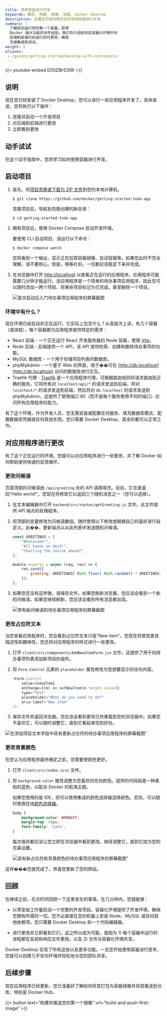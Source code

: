 ```yaml
---
title: 使用容器进行开发
keywords: 概念, 构建, 镜像, 容器, docker desktop
description: 此概念页面将教您如何使用容器进行开发
summary: |
  了解如何运行您的第一个容器，获得
  Docker 强大功能的动手经验。我们将介绍如何在容器化环境中对
  后端和前端代码进行实时更改，确保
  无缝集成和测试。
weight: 2
aliases:
 - /guides/getting-started/develop-with-containers/
---
```


{{< youtube-embed D0SDBrS3t9I >}}

## 说明

现在您已经安装了 Docker Desktop，您可以进行一些应用程序开发了。具体来说，您将执行以下操作：

1. 克隆并启动一个开发项目
2. 对后端和前端进行更改
3. 立即看到更改

## 动手试试

在这个动手指南中，您将学习如何使用容器进行开发。


## 启动项目

1. 首先，将[项目克隆或下载为 ZIP 文件](https://github.com/docker/getting-started-todo-app/archive/refs/heads/main.zip)到您的本地计算机。

    ```console
    $ git clone https://github.com/docker/getting-started-todo-app
    ```

    克隆项目后，导航到克隆创建的新目录：

    ```console
    $ cd getting-started-todo-app
    ```

2. 拥有项目后，使用 Docker Compose 启动开发环境。


    要使用 CLI 启动项目，请运行以下命令：

   ```console
   $ docker compose watch
   ```

   您将看到一个输出，显示正在拉取容器镜像、启动容器等。如果您此时不完全理解，请不要担心。但是，稍等片刻，一切都应该稳定下来并完成。


3. 在浏览器中打开 [http://localhost](http://localhost) 以查看正在运行的应用程序。应用程序可能需要几分钟才能运行。该应用程序是一个简单的待办事项应用程序，因此您可以随时添加一两个项目、将某些项目标记为已完成，甚至删除一个项目。

    ![首次启动后入门待办事项应用程序的屏幕截图](images/develop-getting-started-app-first-launch.webp)


### 环境中有什么？

现在环境已经启动并正在运行，它实际上包含什么？从高层次上讲，有几个容器（或进程），每个容器都为应用程序提供特定的需求：

- React 前端 - 一个正在运行 React 开发服务器的 Node 容器，使用 [Vite](https://vitejs.dev/)。
- Node 后端 - 后端提供一个 API，该 API 提供检索、创建和删除待办事项的功能。
- MySQL 数据库 - 一个用于存储项目列表的数据库。
- phpMyAdmin - 一个基于 Web 的界面，用于��可在 [http://db.localhost](http://db.localhost) 访问的数据库进行交互。
- Traefik 代理 - [Traefik](https://traefik.io/traefik/) 是一个应用程序代理，可根据路由规则将请求路由到正确的服务。它将所有对 `localhost/api/*` 的请求发送到后端，将对 `localhost/*` 的请求发送到前端，然后将对 `db.localhost` 的请求发送到 phpMyAdmin。这提供了使用端口 80（而不是每个服务使用不同的端口）访问所有应用程序的能力。

有了这个环境，作为开发人员，您无需安装或配置任何服务、填充数据库模式、配置数据库凭据或任何其他东西。您只需要 Docker Desktop。其余的都可以正常工作。


## 对应用程序进行更改

有了这个正在运行的环境，您就可以对应用程序进行一些更改，并了解 Docker 如何帮助提供快速的反馈循环。

### 更改问候语

页面顶部的问候语由 `/api/greeting` 处的 API 调用填充。目前，它总是返回“Hello world!”。您现在将修改它以返回三个随机消息之一（您可以选择）。

1. 在文本编辑器中打开 `backend/src/routes/getGreeting.js` 文件。此文件提供 API 端点的处理程序。

2. 将顶部的变量修改为问候语数组。随时使用以下修改或根据自己的喜好进行自定义。此��，更新端点以从此列表中发送随机问候语。

    ```js {linenos=table,hl_lines=["1-5",9],linenostart=1}
    const GREETINGS = [
        "Whalecome!",
        "All hands on deck!",
        "Charting the course ahead!",
    ];

    module.exports = async (req, res) => {
        res.send({
            greeting: GREETINGS[ Math.floor( Math.random() * GREETINGS.length )],
        });
    };
    ```

3. 如果您还没有这样做，请保存文件。如果您刷新浏览器，您应该会看到一个新的问候语。如果您继续刷新，您应该会看到所有消息都出现。

    ![带有新问候语的待办事项应用程序的屏幕截图](images/develop-app-with-greetings.webp)


### 更改占位符文本

当您查看应用程序时，您会看到占位符文本只是“New Item”。您现在将使其更具描述性和趣味性。您还将对应用程序的样式进行一些更改。

1. 打开 `client/src/components/AddNewItemForm.jsx` 文件。这提供了用于向待办事项列表添加新项目的组件。

2. 将 `Form.Control` 元素的 `placeholder` 属性修改为您想要显示的任何内容。

    ```js {linenos=table,hl_lines=[5],linenostart=33}
    <Form.Control
        value={newItem}
        onChange={(e) => setNewItem(e.target.value)}
        type="text"
        placeholder="What do you need to do?"
        aria-label="New item"
    />
    ```

3. 保存文件并返回浏览器。您应该会看到更改已热重载到您的浏览器中。如果您不喜欢它，可以随时调整它，直到它看起来恰到好处。

![在添加项目文本字段中具有更新占位符的待办事项应用程序的屏幕截图"](images/develop-app-with-updated-placeholder.webp)


### 更改背景颜色

在您认为应用程序最终确定之前，您需要使颜色更好。

1. 打开 `client/src/index.scss` 文件。

2. 将 `background-color` 属性调整为您喜欢的任何颜色。提供的代码段是一种柔和的蓝色，以配合 Docker 的航海主题。

    如果您使用的是 IDE，则可以使用集成的颜色选择器选择颜色。否则，可以随时使用在线[颜色选择器](https://www.w3schools.com/colors/colors_picker.asp)。

    ```css {linenos=table,hl_lines=2,linenostart=3}
    body {
        background-color: #99bbff;
        margin-top: 50px;
        font-family: 'Lato';
    }
    ```

    每次保存都应该让您立即在浏览器中看到更改。继续调整它，直到它成为您的完美设置。


    ![具有新占位符和背景颜色的待办事项应用程序的屏幕截图"](images/develop-app-with-updated-client.webp)

这样���您就完成了。恭喜您更新了您的网站。


## 回顾

在继续之前，花点时间回顾一下这里发生的事情。在几分钟内，您就能够：

- 以零安装工作量启动一个完整的开发项目。容器化环境提供了开发环境，确保您拥有所需的一切。您不必直接在您的机器上安装 Node、MySQL 或任何其他依赖项。您只需要 Docker Desktop 和一个代码编辑器。

- 进行更改并立即看到它们。这之所以成为可能，是因为 1) 每个容器中运行的进程都在监视和响应文件更改，以及 2) 文件与容器化环境共享。

Docker Desktop 实现了所有这些以及更多功能。一旦您开始使用容器进行思考，您就可以创建几乎任何环境并轻松地与您的团队共享。

## 后续步骤

现在应用程序已经更新，您已准备好了解如何将其打包为容器镜像并将其推送到仓库，特别是 Docker Hub。

{{< button text="构建并推送您的第一个镜像" url="build-and-push-first-image" >}}

